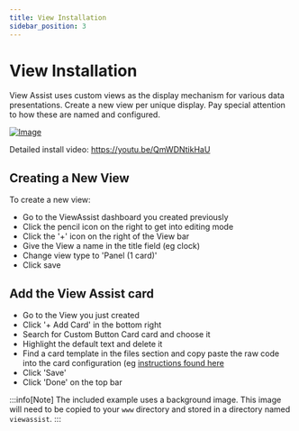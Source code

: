```yaml
---
title: View Installation
sidebar_position: 3
---
```


# View Installation

View Assist uses custom views as the display mechanism for various data presentations.  Create a new view per unique display.  Pay special attention to how these are named and configured.

[![Image](https://img.youtube.com/vi/QmWDNtikHaU/mqdefault.jpg)](https://www.youtube.com/watch?v=QmWDNtikHaU)

Detailed install video:
https://youtu.be/QmWDNtikHaU

## Creating a New View

To create a new view: 
* Go to the ViewAssist dashboard you created previously
* Click the pencil icon on the right to get into editing mode
* Click the '+' icon on the right of the View bar
* Give the View a name in the title field (eg clock)
* Change view type to 'Panel (1 card)'
* Click save

## Add the View Assist card
* Go to the View you just created
* Click '+ Add Card' in the bottom right
* Search for Custom Button Card card and choose it
* Highlight the default text and delete it
* Find a card template in the files section and copy paste the raw code into the card configuration (eg [instructions found here](/wiki/docs/viewassist-setup/homeassistant-configuration/viewassist-configuration/dashboard-views/views.md)
* Click 'Save'
* Click 'Done' on the top bar

:::info[Note]
The included example uses a background image.  This image will need to be copied to your `www` directory and stored in a directory named `viewassist`.
:::